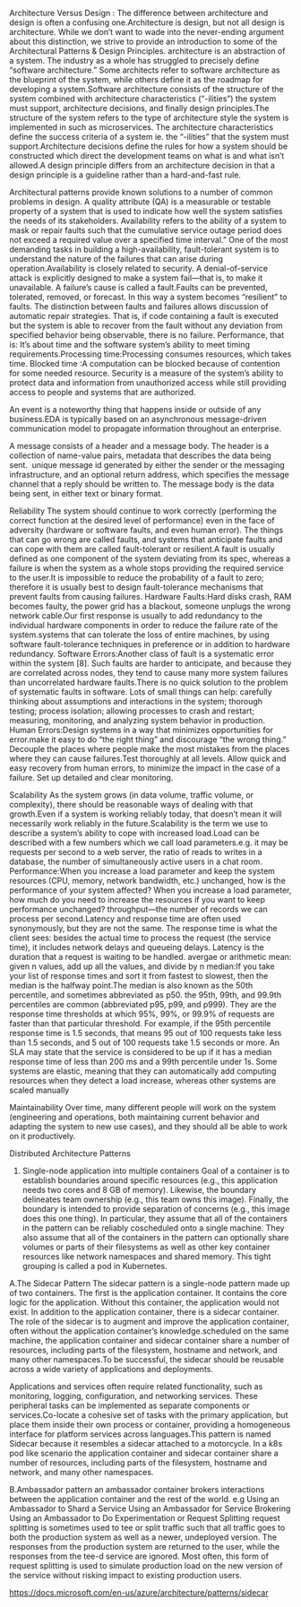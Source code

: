 
Architecture Versus Design : The difference between architecture and design is often a confusing one.Architecture is design, but not all design is architecture.
While we don’t want to wade into the never-ending argument about this distinction, we strive to provide an introduction to some of the Architectural Patterns & Design Principles.
architecture is an abstraction of a system.
The industry as a whole has struggled to precisely define “software architecture.” Some architects refer to software architecture as the blueprint of the system, while others define it as the roadmap for developing a system.Software architecture consists of the structure of the system  combined with architecture characteristics (“-ilities”) the system must support, architecture decisions, and finally design principles.The structure of the system refers to the type of architecture style the system is implemented in such as microservices.
The architecture characteristics define the success criteria of a system ie. the “-ilities” that the system must support.Architecture decisions define the rules for how a system should be constructed which direct the development teams on what is and what isn’t allowed.A design principle differs from an architecture decision in that a design principle is a guideline rather than a hard-and-fast rule.

Architectural patterns provide known solutions to a number of common problems in design.
A quality attribute (QA) is a measurable or testable property of a system that is used to indicate how well the system satisfies the needs of its stakeholders.
Availability refers to the ability of a system to mask or repair faults such that the cumulative service outage period does not exceed a required value over a specified time interval.” One of the most demanding tasks in building a high-availability, fault-tolerant system is to understand the nature of the failures that can arise during operation.Availability is closely related to security. A denial-of-service attack is explicitly designed to make a system fail—that is, to make it unavailable. A failure’s cause is called a fault.Faults can be prevented, tolerated, removed, or forecast. In this way a system becomes “resilient” to faults.
The distinction between faults and failures allows discussion of automatic repair strategies. That is, if code containing a fault is executed but the system is able to recover from the fault without any deviation from specified behavior being observable, there is no failure.
Performance, that is: It’s about time and the software system’s ability to meet timing requirements.Processing time:Processing consumes resources, which takes time.
Blocked time :A computation can be blocked because of contention for some needed resource.
Security is a measure of the system’s ability to protect data and information from unauthorized access while still providing access to people and systems that are authorized.

An event is a noteworthy thing that happens inside or outside of any business.EDA is typically based on an asynchronous message-driven communication model to propagate information throughout an enterprise.

A message consists of a header and a message body.
The header is a collection of name-value pairs, metadata that describes the data being sent.  unique message id generated by either the sender or the messaging infrastructure, and an optional return address, which specifies the message channel that a reply should be written to. The message body is the data being sent, in either text or binary format.

Reliability
The system should continue to work correctly (performing the correct function at the desired level of performance) even in the face of adversity (hardware or software faults, and even human error). The things that can go wrong are called faults, and systems that anticipate faults and can cope with them are called fault-tolerant or resilient.A fault is usually defined as one component of the system deviating from its spec, whereas a failure is when the system as a whole stops providing the required service to the user.It is impossible to reduce the probability of a fault to zero; therefore it is usually best to design fault-tolerance mechanisms that prevent faults from causing failures.
Hardware Faults:Hard disks crash, RAM becomes faulty, the power grid has a blackout, someone unplugs the wrong network cable.Our first response is usually to add redundancy to the individual hardware components in order to reduce the failure rate of the system.systems that can tolerate the loss of entire machines, by using software fault-tolerance techniques in preference or in addition to hardware redundancy.
Software Errors:Another class of fault is a systematic error within the system [8]. Such faults are harder to anticipate, and because they are correlated across nodes, they tend to cause many more system failures than uncorrelated hardware faults.There is no quick solution to the problem of systematic faults in software. Lots of small things can help: carefully thinking about assumptions and interactions in the system; thorough testing; process isolation; allowing processes to crash and restart; measuring, monitoring, and analyzing system behavior in production.
Human Errors:Design systems in a way that minimizes opportunities for error.make it easy to do “the right thing” and discourage “the wrong thing.” Decouple the places where people make the most mistakes from the places where they can cause failures.Test thoroughly at all levels.
Allow quick and easy recovery from human errors, to minimize the impact in the case of a failure. Set up detailed and clear monitoring.

Scalability
As the system grows (in data volume, traffic volume, or complexity), there should be reasonable ways of dealing with that growth.Even if a system is working reliably today, that doesn’t mean it will necessarily work reliably in the future.Scalability is the term we use to describe a system’s ability to cope with increased load.Load can be described with a few numbers which we call load parameters.e.g. it may be requests per second to a web server, the ratio of reads to writes in a database, the number of simultaneously active users in a chat room.
Performance:When you increase a load parameter and keep the system resources (CPU, memory, network bandwidth, etc.) unchanged, how is the performance of your system affected? When you increase a load parameter, how much do you need to increase the resources if you want to keep performance unchanged?
throughput—the number of records we can process per second.Latency and response time are often used synonymously, but they are not the same. The response time is what the client sees: besides the actual time to process the request (the service time), it includes network delays and queueing delays. Latency is the duration that a request is waiting to be handled.
avergae or arithmetic mean: given n values, add up all the values, and divide by n
median:If you take your list of response times and sort it from fastest to slowest, then the median is the halfway point.The median is also known as the 50th percentile, and sometimes abbreviated as p50.
the 95th, 99th, and 99.9th percentiles are common (abbreviated p95, p99, and p999). They are the response time thresholds at which 95%, 99%, or 99.9% of requests are faster than that particular threshold. For example, if the 95th percentile response time is 1.5 seconds, that means 95 out of 100 requests take less than 1.5 seconds, and 5 out of 100 requests take 1.5 seconds or more.
An SLA may state that the service is considered to be up if it has a median response time of less than 200 ms and a 99th percentile under 1s.
Some systems are elastic, meaning that they can automatically add computing resources when they detect a load increase, whereas other systems are scaled manually 

Maintainability
Over time, many different people will work on the system (engineering and operations, both maintaining current behavior and adapting the system to new use cases), and they should all be able to work on it productively.

Distributed Architecture Patterns
1. Single-node application into multiple containers
Goal of a container is to establish boundaries around specific resources (e.g., this application needs two cores and 8 GB of memory). Likewise, the boundary delineates team ownership (e.g., this team owns this image). Finally, the boundary is intended to provide separation of concerns (e.g., this image does this one thing).
In particular, they assume that all of the containers in the pattern can be reliably coscheduled onto a single machine. They also assume that all of the containers in the pattern can optionally share volumes or parts of their filesystems as well as other key container resources like network namespaces and shared memory. This tight grouping is called a pod in Kubernetes.

A.The Sidecar Pattern
The sidecar pattern is a single-node pattern made up of two containers. The first is the application container. It contains the core logic for the application. Without this container, the application would not exist. In addition to the application container, there is a sidecar container. The role of the sidecar is to augment and improve the application container, often without the application container’s knowledge.scheduled on the same machine, the application container and sidecar container share a number of resources, including parts of the filesystem, hostname and network, and many other namespaces.To be successful, the sidecar should be reusable across a wide variety of applications and deployments.

Applications and services often require related functionality, such as monitoring, logging, configuration, and networking services. These peripheral tasks can be implemented as separate components or services.Co-locate a cohesive set of tasks with the primary application, but place them inside their own process or container, providing a homogeneous interface for platform services across languages.This pattern is named Sidecar because it resembles a sidecar attached to a motorcycle. In a k8s pod like scenario the application container and sidecar container share a number of resources, including parts of the filesystem, hostname and network, and many other namespaces.

B.Ambassador pattern
 an ambassador container brokers interactions between the application container and the rest of the world.
 e.g 
 Using an Ambassador to Shard a Service
 Using an Ambassador for Service Brokering
 Using an Ambassador to Do Experimentation or Request Splitting
 request splitting is sometimes used to tee or split traffic such that all traffic goes to both the production system as well as a newer, undeployed version. The responses from the production system are returned to the user, while the responses from the tee-d service are ignored. Most often, this form of request splitting is used to simulate production load on the new version of the service without risking impact to existing production users.

https://docs.microsoft.com/en-us/azure/architecture/patterns/sidecar
